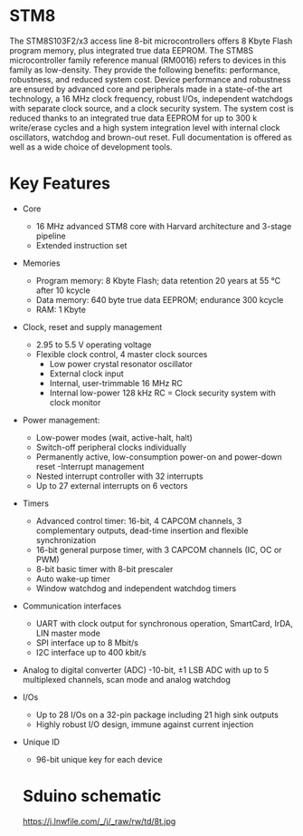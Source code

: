 # STM8
The STM8S103F2/x3 access line 8-bit microcontrollers offers 8 Kbyte Flash program memory, plus integrated true data EEPROM. The STM8S microcontroller family reference manual (RM0016) refers to devices in this family as low-density. They provide the following benefits: performance, robustness, and reduced system cost.
Device performance and robustness are ensured by advanced core and peripherals made in a state-of-the art technology, a 16 MHz clock frequency, robust I/Os, independent watchdogs with separate clock source, and a clock security system.
The system cost is reduced thanks to an integrated true data EEPROM for up to 300 k write/erase cycles and a high system integration level with internal clock oscillators, watchdog and brown-out reset.
Full documentation is offered as well as a wide choice of development tools.

# Key Features
- Core
  - 16 MHz advanced STM8 core with Harvard architecture and 3-stage pipeline
  - Extended instruction set
- Memories
  - Program memory: 8 Kbyte Flash; data retention 20 years at 55 °C after 10 kcycle
  - Data memory: 640 byte true data EEPROM; endurance 300 kcycle
  - RAM: 1 Kbyte
- Clock, reset and supply management
  - 2.95 to 5.5 V operating voltage
  - Flexible clock control, 4 master clock sources
    - Low power crystal resonator oscillator
    - External clock input
    - Internal, user-trimmable 16 MHz RC
    - Internal low-power 128 kHz RC
= Clock security system with clock monitor
- Power management:
  - Low-power modes (wait, active-halt, halt)
  - Switch-off peripheral clocks individually
  - Permanently active, low-consumption power-on and power-down reset
-Interrupt management
  - Nested interrupt controller with 32 interrupts
  - Up to 27 external interrupts on 6 vectors
- Timers
  - Advanced control timer: 16-bit, 4 CAPCOM channels, 3 complementary outputs, dead-time insertion and flexible synchronization
  - 16-bit general purpose timer, with 3 CAPCOM channels (IC, OC or PWM)
  - 8-bit basic timer with 8-bit prescaler
  - Auto wake-up timer
  - Window watchdog and independent watchdog timers
- Communication interfaces
  - UART with clock output for synchronous operation, SmartCard, IrDA, LIN master mode
  - SPI interface up to 8 Mbit/s
  - I2C interface up to 400 kbit/s
- Analog to digital converter (ADC)
  -10-bit, ±1 LSB ADC with up to 5 multiplexed channels, scan mode and analog watchdog
- I/Os
  - Up to 28 I/Os on a 32-pin package including 21 high sink outputs
  - Highly robust I/O design, immune against current injection
- Unique ID
  - 96-bit unique key for each device
  
  # Sduino schematic
  https://j.lnwfile.com/_/j/_raw/rw/td/8t.jpg

